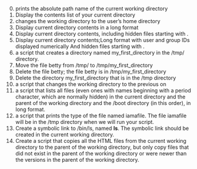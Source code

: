 0. prints the absolute path name of the current working directory
1. Display the contents list of your current directory
2. changes the working directory to the user’s home directory
3. Display current directory contents in a long format
4. Display current directory contents, including hidden files starting with .
5. Display current directory contents;Long format with user and group IDs displayed numerically And hidden files starting with .
6. a script that creates a directory named my_first_directory in the /tmp/ directory.
7. Move the file betty from /tmp/ to /tmp/my_first_directory
8. Delete the file betty; the file betty is in /tmp/my_first_directory
9. Delete the directory my_first_directory that is in the /tmp directory
10. a script that changes the working directory to the previous on
11. a script that lists all files (even ones with names beginning with a period character, which are normally hidden) in the current directory and the parent of the working directory and the /boot directory (in this order), in long format.
12. a script that prints the type of the file named iamafile. The file iamafile will be in the /tmp directory when we will run your script.
13. Create a symbolic link to /bin/ls, named __ls__. The symbolic link should be created in the current working directory.
14. Create a script that copies all the HTML files from the current working directory to the parent of the working directory, but only copy files that did not exist in the parent of the working directory or were newer than the versions in the parent of the working directory.
